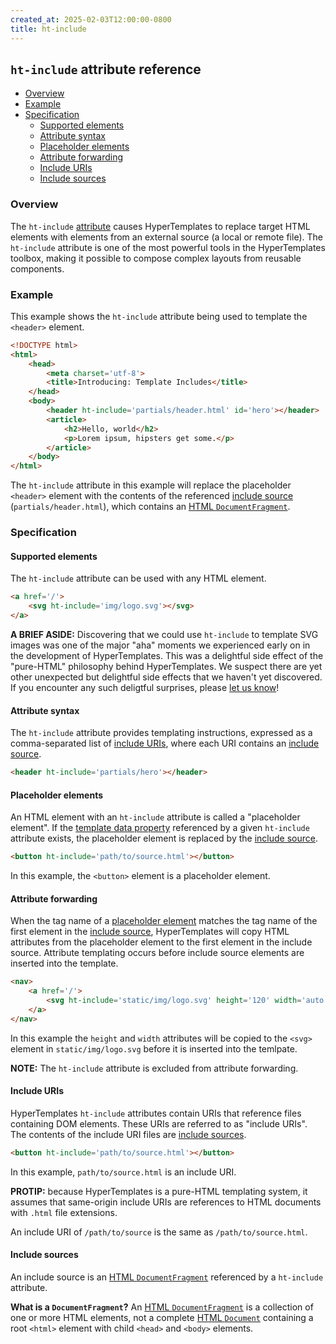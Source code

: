 ```yaml
---
created_at: 2025-02-03T12:00:00-0800
title: ht-include
---
```


## `ht-include` attribute reference

<auto-toc ht-element scope='main'></auto-toc>

* [Overview](#overview)
* [Example](#example)
* [Specification](#specification)
  * [Supported elements](#supported-elements)
  * [Attribute syntax](#attribute-syntax)
  * [Placeholder elements](#placeholder-elements)
  * [Attribute forwarding](#attribute-forwarding)
  * [Include URIs](#include-uris)
  * [Include sources](#include-sources)

### Overview

The `ht-include` [attribute] causes HyperTemplates to replace target HTML elements with elements from an external source (a local or remote file).
The `ht-include` attribute is one of the most powerful tools in the HyperTemplates toolbox, making it possible to compose complex layouts from reusable components.

### Example

This example shows the `ht-include` attribute being used to template the `<header>` element.

<code-snippet ht-element filename='layout.html' highlight='8' with-line-numbers>

```html
<!DOCTYPE html>
<html>
    <head>
        <meta charset='utf-8'>
        <title>Introducing: Template Includes</title>
    </head>
    <body>
        <header ht-include='partials/header.html' id='hero'></header>
        <article>
            <h2>Hello, world</h2>
            <p>Lorem ipsum, hipsters get some.</p>
        </article>
    </body>
</html>
```

</code-snippet>

The `ht-include` attribute in this example will replace the placeholder `<header>` element with the contents of the referenced [include source](#include-sources) (`partials/header.html`), which contains an [HTML `DocumentFragment`].

### Specification

#### Supported elements

The `ht-include` attribute can be used with any HTML element.

```html
<a href='/'>
    <svg ht-include='img/logo.svg'></svg>
</a>
```

<doc-quote ht-element info>

**A BRIEF ASIDE:** Discovering that we could use `ht-include` to template SVG images was one of the major "aha" moments we experienced early on in the development of HyperTemplates.
This was a delightful side effect of the "pure-HTML" philosophy behind HyperTemplates.
We suspect there are yet other unexpected but delightful side effects that we haven't yet discovered. 
If you encounter any such deligtful surprises, please [let us know](/contact)!

</doc-quote>


#### Attribute syntax

The `ht-include` attribute provides templating instructions, expressed as a comma-separated list of [include URIs](#include-uris), where each URI contains an [include source](#include-sources). 

```html
<header ht-include='partials/hero'></header>
```

#### Placeholder elements

An HTML element with an `ht-include` attribute is called a "placeholder element".
If the [template data property] referenced by a given `ht-include` attribute exists, the placeholder element is replaced by the [include source](#include-sources).

```html
<button ht-include='path/to/source.html'></button>
```

In this example, the `<button>` element is a placeholder element.

#### Attribute forwarding

When the tag name of a [placeholder element](#placeholder-element) matches the tag name of the first element in the [include source](#include-sources), HyperTemplates will copy HTML attributes from the placeholder element to the first element in the include source.
Attribute templating occurs before include source elements are inserted into the template.

```html
<nav>
    <a href='/'>
        <svg ht-include='static/img/logo.svg' height='120' width='auto'></svg>
    </a>
</nav>
```

In this example the `height` and `width` attributes will be copied to the `<svg>` element in `static/img/logo.svg` before it is inserted into the temlpate.

<doc-quote ht-element notice>

**NOTE:** The `ht-include` attribute is excluded from attribute forwarding.

</doc-quote>

#### Include URIs

HyperTemplates `ht-include` attributes contain URIs that reference files containing DOM elements.
These URIs are referred to as "include URIs".
The contents of the include URI files are [include sources](#include-sources).

```html
<button ht-include='path/to/source.html'></button>
```

In this example, `path/to/source.html` is an include URI.

<doc-quote ht-element>

**PROTIP:** because HyperTemplates is a pure-HTML templating system, it assumes that same-origin include URIs are references to HTML documents with `.html` file extensions.

An include URI of `/path/to/source` is the same as `/path/to/source.html`.

</doc-quote>


#### Include sources

An include source is an [HTML `DocumentFragment`] referenced by a `ht-include` attribute.

<doc-quote ht-element notice>

**What is a `DocumentFragment`?** An [HTML `DocumentFragment`] is a collection of one or more HTML elements, not a complete [HTML `Document`] containing a root `<html>` element with child `<head>` and `<body>` elements.

</doc-quote>


<!-- Links -->
[attribute]: https://developer.mozilla.org/en-US/docs/Web/HTML/Attributes
[template data]: /docs/reference/core/data/
[template data property]: /docs/reference/core/data/#template-data-property
[template data properties]: /docs/reference/core/data/#template-data-property
[attribute syntax]: #attribute-syntax
[HTML `DocumentFragment`]: https://developer.mozilla.org/en-US/docs/Web/API/DocumentFragment
[HTML `Document`]: https://developer.mozilla.org/en-US/docs/Web/API/Document